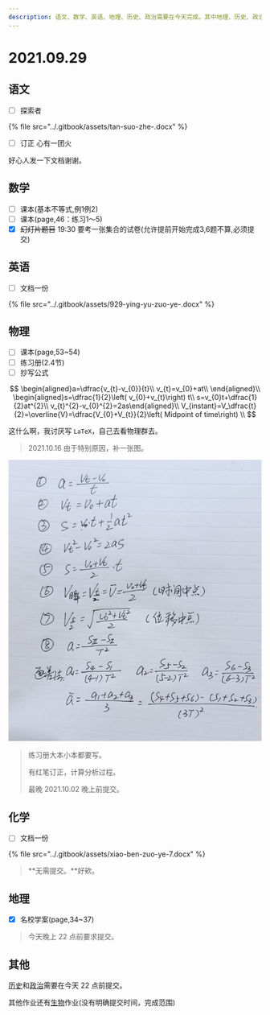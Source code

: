 ```yaml
---
description: 语文、数学、英语、地理、历史、政治需要在今天完成。其中地理、历史、政治需要在今天晚上 22 点前提交。数学要在 23 点前提交。
---
```


# 2021.09.29

## 语文

* [ ] 探索者

{% file src="../.gitbook/assets/tan-suo-zhe-.docx" %}

* [ ] 订正 心有一团火

好心人发一下文档谢谢。

## 数学

* [ ] 课本\(基本不等式,例1例2\)
* [ ] 课本\(page,46：练习1～5\)
* [x] ~~幻灯片题目~~  19:30 要考一张集合的试卷\(允许提前开始完成3,6题不算,必须提交\)

## 英语

* [ ] 文档一份

{% file src="../.gitbook/assets/929-ying-yu-zuo-ye-.docx" %}

## 物理

* [ ] 课本\(page,53~54\)
* [ ] 练习册\(2.4节\)
* [ ] 抄写公式

$$
\begin{aligned}a=\dfrac{v_{t}-v_{0}}{t}\\
v_{t}=v_{0}+at\\
\end{aligned}\\
\begin{aligned}s=\dfrac{1}{2}\left( v_{0}+v_{t}\right) t\\
s=v_{0}t+\dfrac{1}{2}at^{2}\\
v_{t}^{2}-v_{0}^{2}=2as\end{aligned}\\
V_{instant}=V_\dfrac{t}{2}=\overline{V}=\dfrac{V_{0}+V_{t}}{2}\left( Midpoint of time\right) \\
$$

这什么啊，我讨厌写 `LaTeX`，自己去看物理群去。

> 2021.10.16 由于特别原因，补一张图。

![物理公式图](../.gitbook/assets/2021-09-29-latex.jpg)

> 练习册大本小本都要写。
>
> 有红笔订正，计算分析过程。
>
> 最晚 2021.10.02 晚上前提交。

## 化学

* [ ] 文档一份

{% file src="../.gitbook/assets/xiao-ben-zuo-ye-7.docx" %}

> **无需提交。**好欸。

## 地理

* [x] 名校学案\(page,34~37\)

> 今天晚上 22 点前要求提交。

## 其他

[历史](https://yuioto.gitbook.io/homework/zuo-ye-dan/2021.09.28#li-shi)和[政治](https://yuioto.gitbook.io/homework/zuo-ye-dan/2021.09.28#zheng-zhi)需要在今天 22 点前提交。

其他作业还有[生物](https://yuioto.gitbook.io/homework/zuo-ye-dan/2021.09.28#sheng-wu)作业\(没有明确提交时间，完成范围\)
